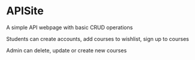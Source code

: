 # APISite
<p>A simple API webpage with basic CRUD operations</p>
<p>Students can create accounts, add courses to wishlist, sign up to courses
  <p> Admin can delete, update or create new courses</p>
